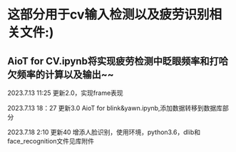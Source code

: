 # 这部分用于cv输入检测以及疲劳识别相关文件:)
## AioT for CV.ipynb将实现疲劳检测中眨眼频率和打哈欠频率的计算以及输出~~
2023.7.13 11:25 更新2.0，实现frame表现

2023.7.13 18：27 更新3.0 AioT for blink&yawn.ipynb,添加数据转移到数据库部分

2023.7.18 2:10 更新40 增添人脸识别，使用环境，python3.6，dlib和face_recognition文件见库附件
